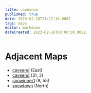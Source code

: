 ```yaml
---
title: cavesnow
published: true
date: 2023-02-28T21:17:19.000Z
tags: maps
editor: markdown
dateCreated: 2023-02-16T00:00:00.000Z
---
```



# Adjacent Maps
 * [caveend](/maps/caveend) (East)
 * [caveend](/maps/caveend) (31, 3)
 * [snowinner1](/maps/snowinner1) (8, 55)
 * [snowtown](/maps/snowtown) (North)
